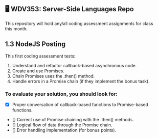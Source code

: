 ## 🖥️ WDV353: Server-Side Languages Repo

This repository will hold any/all coding assessment assignments for class this month.

## 1.3 NodeJS Posting

This first coding assessment tests:

1. Understand and refactor callback-based asynchronous code.
2. Create and use Promises.
3. Chain Promises uses the .then() method.
4. Handle errors in a Promise chain (if they implement the bonus task).

### To evaluate your solution, you should look for:

- [x] Proper conversation of callback-based functions to Promise-based functions.
- [] Correct use of Promise chaining with the .then() methods.
- [] Logical flow of data through the Promise chain.
- [] Error handling implementation (for bonus points).
